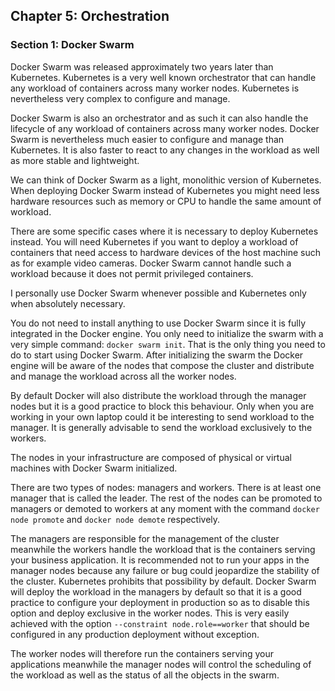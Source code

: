 ## Chapter 5: Orchestration

### Section 1: Docker Swarm

Docker Swarm was released approximately two years later than Kubernetes.
Kubernetes is a very well known orchestrator that can handle any workload of containers across many worker nodes.
Kubernetes is nevertheless very complex to configure and manage.

Docker Swarm is also an orchestrator and as such it can also handle the lifecycle of any workload of containers across many worker nodes.
Docker Swarm is nevertheless much easier to configure and manage than Kubernetes.
It is also faster to react to any changes in the workload as well as more stable and lightweight.

We can think of Docker Swarm as a light, monolithic version of Kubernetes.
When deploying Docker Swarm instead of Kubernetes you might need less hardware resources such as memory or CPU to handle the same amount of workload.

There are some specific cases where it is necessary to deploy Kubernetes instead.
You will need Kubernetes if you want to deploy a workload of containers that need access to hardware devices of the host machine such as for example video cameras.
Docker Swarm cannot handle such a workload because it does not permit privileged containers.

I personally use Docker Swarm whenever possible and Kubernetes only when absolutely necessary.

You do not need to install anything to use Docker Swarm since it is fully integrated in the Docker engine.
You only need to initialize the swarm with a very simple command: `docker swarm init`.
That is the only thing you need to do to start using Docker Swarm.
After initializing the swarm the Docker engine will be aware of the nodes that compose the cluster and distribute and manage the workload across all the worker nodes.

By default Docker will also distribute the workload through the manager nodes but it is a good practice to block this behaviour. 
Only when you are working in your own laptop could it be interesting to send workload to the manager. 
It is generally advisable to send the workload exclusively to the workers.

The nodes in your infrastructure are composed of physical or virtual machines with Docker Swarm initialized.

There are two types of nodes: managers and workers.
There is at least one manager that is called the leader.
The rest of the nodes can be promoted to managers or demoted to workers at any moment with the command `docker node promote` and `docker node demote` respectively.

The managers are responsible for the management of the cluster meanwhile the workers handle the workload that is the containers serving your business application.
It is recommended not to run your apps in the manager nodes because any failure or bug could jeopardize the stability of the cluster.
Kubernetes prohibits that possibility by default.
Docker Swarm will deploy the workload in the managers by default so that it is a good practice to configure your deployment in production so as to disable this option and deploy exclusive in the worker nodes.
This is very easily achieved with the option `--constraint node.role==worker` that should be configured in any production deployment without exception.

The worker nodes will therefore run the containers serving your applications meanwhile the manager nodes will control the scheduling of the workload as well as the status of all the objects in the swarm.
